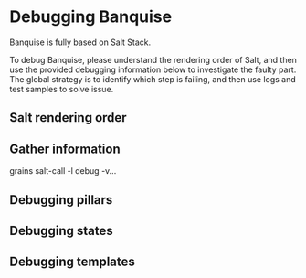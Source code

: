 # Debugging Banquise

Banquise is fully based on Salt Stack.

To debug Banquise, please understand the rendering order of Salt, and then use the provided debugging information below to investigate the faulty part. The global strategy is to identify which step is failing, and then use logs and test samples to solve issue.


## Salt rendering order

## Gather information
grains
salt-call -l debug -v...

## Debugging pillars

## Debugging states

## Debugging templates

